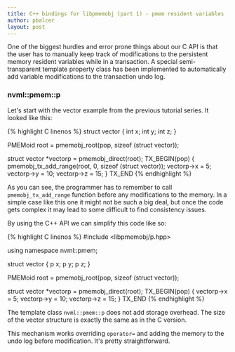 ```yaml
---
title: C++ bindings for libpmemobj (part 1) - pmem resident variables
author: pbalcer
layout: post
---
```


One of the biggest hurdles and error prone things about our C API is that the
user has to manually keep track of modifications to the persistent memory resident
variables while in a transaction. A special semi-transparent template property
class has been implemented to automatically add variable modifications to the
transaction undo log.

### nvml::pmem::p

Let's start with the vector example from the previous tutorial series. It looked
like this:

{% highlight C linenos %}
struct vector {
	int x;
	int y;
	int z;
}

PMEMoid root = pmemobj_root(pop, sizeof (struct vector));

struct vector *vectorp = pmemobj_direct(root);
TX_BEGIN(pop) {
	pmemobj_tx_add_range(root, 0, sizeof (struct vector));
	vectorp->x = 5;
	vectorp->y = 10;
	vectorp->z = 15;
} TX_END
{% endhighlight %}

As you can see, the programmer has to remember to call `pmemobj_tx_add_range`
function before any modifications to the memory. In a simple case like this one
it might not be such a big deal, but once the code gets complex it may lead to
some difficult to find consistency issues.

By using the C++ API we can simplify this code like so:

{% highlight C linenos %}
#include <libpmemobj/p.hpp>

using namespace nvml::pmem;

struct vector {
	p<int> x;
	p<int> y;
	p<int> z;
}

PMEMoid root = pmemobj_root(pop, sizeof (struct vector));

struct vector *vectorp = pmemobj_direct(root);
TX_BEGIN(pop) {
	vectorp->x = 5;
	vectorp->y = 10;
	vectorp->z = 15;
} TX_END
{% endhighlight %}

The template class `nvml::pmem::p` does not add storage overhead. The size of
the vector structure is exactly the same as in the C version.

This mechanism works overriding `operator=` and adding the memory to the undo log
before modification. It's pretty straightforward.
